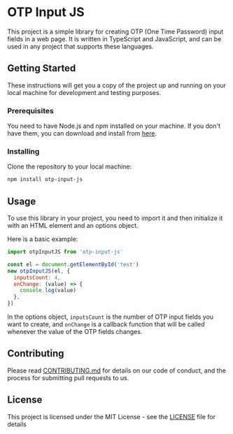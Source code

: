 # OTP Input JS

This project is a simple library for creating OTP (One Time Password) input fields in a web page. It is written in TypeScript and JavaScript, and can be used in any project that supports these languages.

## Getting Started

These instructions will get you a copy of the project up and running on your local machine for development and testing purposes.

### Prerequisites

You need to have Node.js and npm installed on your machine. If you don't have them, you can download and install from [here](https://nodejs.org/en/download/).

### Installing

Clone the repository to your local machine:

```bash
npm install otp-input-js
```

## Usage

To use this library in your project, you need to import it and then initialize it with an HTML element and an options object.

Here is a basic example:

```javascript
import otpInputJS from 'otp-input-js'

const el = document.getElementById('test')
new otpInputJS(el, {
  inputsCount: 4,
  onChange: (value) => {
    console.log(value)
  },
})
```

In the options object, `inputsCount` is the number of OTP input fields you want to create, and `onChange` is a callback function that will be called whenever the value of the OTP fields changes.

## Contributing

Please read [CONTRIBUTING.md](https://gist.github.com/PurpleBooth/b24679402957c63ec426) for details on our code of conduct, and the process for submitting pull requests to us.

## License

This project is licensed under the MIT License - see the [LICENSE](LICENSE) file for details